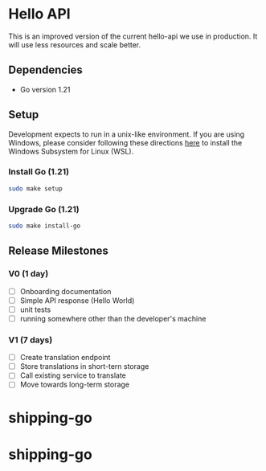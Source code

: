 # Hello API

This is an improved version of the current hello-api we use in production. It will use less resources and scale better.

## Dependencies

- Go version 1.21

## Setup

Development expects to run in a unix-like environment. If you are using Windows, please consider following these directions [here](https://docs.microsoft.com/en-us/windows/wsl/install-win10) to install the Windows Subsystem for Linux (WSL).

### Install Go (1.21)

```bash
sudo make setup
```

### Upgrade Go (1.21)

```bash
sudo make install-go
```

## Release Milestones

### V0 (1 day)

- [ ] Onboarding documentation
- [ ] Simple API response (Hello World)
- [ ] unit tests
- [ ] running somewhere other than the developer's machine

### V1 (7 days)

- [ ] Create translation endpoint
- [ ] Store translations in short-tern storage
- [ ] Call existing service to translate
- [ ] Move towards long-term storage
# shipping-go
# shipping-go
